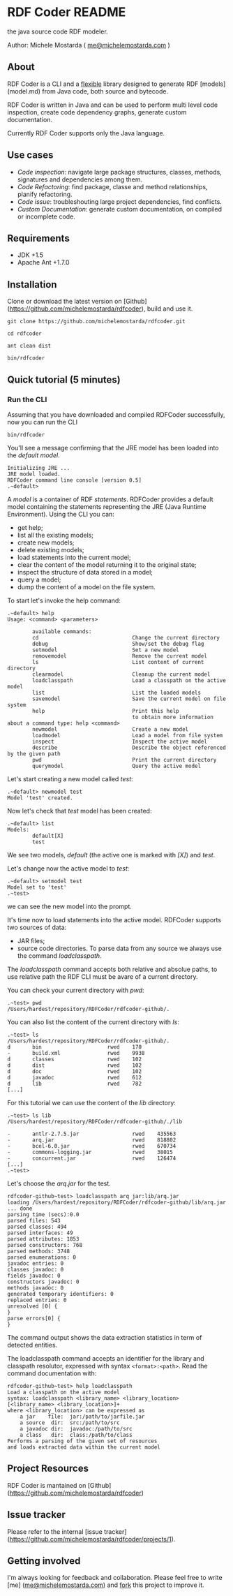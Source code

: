 
# RDF Coder README

the java source code RDF modeler.

Author: Michele Mostarda ( me@michelemostarda.com )


## About

RDF Coder is a CLI and a [flexible](architecture.md) library designed to generate RDF [models] (model.md) from Java code, 
both source and bytecode.

RDF Coder is written in Java and can be used to perform multi level code inspection, create code dependency graphs, generate custom documentation.

Currently RDF Coder supports only the Java language.

## Use cases

- *Code inspection*: navigate large package structures, classes, methods, signatures and dependencies among them.
- *Code Refactoring*: find package, classe and method relationships, planify refactoring.
- *Code issue*: troubleshouting large project dependencies, find conflicts.
- *Custom Documentation*: generate custom documentation, on compiled or incomplete code.

## Requirements
- JDK  +1.5
- Apache Ant +1.7.0

## Installation

Clone or download the latest version on [Github] (https://github.com/michelemostarda/rdfcoder), build and use it.

```{bash}
git clone https://github.com/michelemostarda/rdfcoder.git

cd rdfcoder

ant clean dist

bin/rdfcoder
```
## Quick tutorial (5 minutes)

### Run the CLI

Assuming that you have downloaded and compiled RDFCoder successfully, now you can run the CLI

```{bash}
bin/rdfcoder
```
You'll see a message confirming that the JRE model has been loaded into the _default model_.

```
Initializing JRE ...
JRE model loaded.
RDFCoder command line console [version 0.5]
.~default>
```

A _model_ is a container of RDF _statements_.
RDFCoder provides a default model containing the statements representing the JRE (Java Runtime Environment).
Using the CLI you can:
- get help;
- list all the existing models;
- create new models;
- delete existing models;
- load statements into the current model;
- clear the content of the model returning it to the original state;
- inspect the structure of data stored in a model;
- query a model;
- dump the content of a model on the file system.

To start let's invoke the help command:

```
.~default> help
Usage: <command> <parameters>

        available commands:
        cd                              Change the current directory
        debug                           Show/set the debug flag
        setmodel                        Set a new model
        removemodel                     Remove the current model
        ls                              List content of current directory
        clearmodel                      Cleanup the current model
        loadclasspath                   Load a classpath on the active model
        list                            List the loaded models
        savemodel                       Save the current model on file system
        help                            Print this help
                                        to obtain more information about a command type: help <command>
        newmodel                        Create a new model
        loadmodel                       Load a model from file system
        inspect                         Inspect the active model
        describe                        Describe the object referenced by the given path
        pwd                             Print the current directory
        querymodel                      Query the active model

```

Let's start creating a new model called _test_:

```
.~default> newmodel test
Model 'test' created.
```
Now let's check that _test_ model has been created:

```
.~default> list
Models:
        default[X]
        test
```

We see two models, _default_ (the active one is marked with _[X]_) and _test_.

Let's change now the active model to _test_:

```
.~default> setmodel test
Model set to 'test'
.~test> 
```
we can see the new model into the prompt.

It's time now to load statements into the active model. RDFCoder supports two sources of data:
- JAR files;
- source code directories.
To parse data from any source we always use the command _loadclasspath_.

The _loadclasspath_ command accepts both relative and absolue paths, to use relative path the RDF CLI must be avare
of a current directory.

You can check your current directory with _pwd_:

```
.~test> pwd
/Users/hardest/repository/RDFCoder/rdfcoder-github/.
```
You can also list the content of the current directory with _ls_:

```
.~test> ls 
/Users/hardest/repository/RDFCoder/rdfcoder-github/.
d       bin                     rwed    170
-       build.xml               rwed    9938
d       classes                 rwed    102
d       dist                    rwed    102
d       doc                     rwed    102
d       javadoc                 rwed    612
d       lib                     rwed    782
[...]
```

For this tutorial we can use the content of the _lib_ directory:

```
.~test> ls lib
/Users/hardest/repository/RDFCoder/rdfcoder-github/./lib

-       antlr-2.7.5.jar                 rwed    435563
-       arq.jar                         rwed    818802
-       bcel-6.0.jar                    rwed    670734
-       commons-logging.jar             rwed    38015
-       concurrent.jar                  rwed    126474
[...]
.~test> 
```

Let's choose the _arq.jar_ for the test.

```
rdfcoder-github~test> loadclasspath arq jar:lib/arq.jar
loading /Users/hardest/repository/RDFCoder/rdfcoder-github/lib/arq.jar ... done
parsing time (secs):0.0
parsed files: 543
parsed classes: 494
parsed interfaces: 49
parsed attributes: 1853
parsed constructors: 768
parsed methods: 3748
parsed enumerations: 0
javadoc entries: 0
classes javadoc: 0
fields javadoc: 0
constructors javadoc: 0
methods javadoc: 0
generated temporary identifiers: 0
replaced entries: 0
unresolved [0] {
}
parse errors[0] {
}
```

The command output shows the data extraction statistics in term of detected entities.

The loadclasspath command accepts an identifier for the library and classpath resolutor, expressed with syntax ```<format>:<path>```.
Read the command documentation with:

```
rdfcoder-github~test> help loadclasspath
Load a classpath on the active model
syntax: loadclasspath <library_name> <library_location> [<library_name> <library_location>]+
where <library_location> can be expressed as
    a jar    file:  jar:/path/to/jarfile.jar
    a source  dir:  src:/path/to/src
    a javadoc dir:  javadoc:/path/to/src
    a class   dir:  class:/path/to/class
Performs a parsing of the given set of resources
and loads extracted data within the current model
```

## Project Resources

RDF Coder is mantained on [Github] (https://github.com/michelemostarda/rdfcoder)

## Issue tracker

Please refer to the internal [issue tracker] (https://github.com/michelemostarda/rdfcoder/projects/1).

## Getting involved

I'm always looking for feedback and collaboration.
Please feel free to write [me] (me@michelemostarda.com) and [fork](https://github.com/michelemostarda/rdfcoder#fork-destination-box) this project to improve it.
